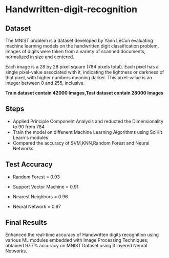 # Handwritten-digit-recognition

## Dataset  
The MNIST problem is a dataset developed by Yann LeCun evaluating machine learning models on the handwritten digit classification problem.
Images of digits were taken from a variety of scanned documents, normalized in size and centered.

Each image is a 28 by 28 pixel square (784 pixels total). Each pixel has a single pixel-value associated with it, indicating the lightness or darkness of that pixel, with higher numbers meaning darker. This pixel-value is an integer between 0 and 255, inclusive.

**Train dataset contain 42000 Images,Test dataset contain 28000 Images**

 ## Steps
- Applied Principle Component Analysis and reducted the Dimensionality to 90 from 784
- Train the model on diffenent Machine Learning Algorithms using SciKit Learn's modules
- Compared the accuracy of SVM,KNN,Random Forest and Neural Networks


## Test Accuracy   
- Random Forest = 0.93

- Support Vector Machine = 0.91

- Nearest Neighbors = 0.96

- Neural Network = 0.97

## Final Results
Enhanced the real-time accuracy of Handwritten digits recognition using various ML modules embedded with Image Processing Techniques; obtained 97.7% accuracy on MNIST Dataset using 3 layered Neural Networks.
